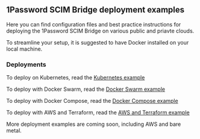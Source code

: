 ## 1Password SCIM Bridge deployment examples

Here you can find configuration files and best practice instructions for deploying the 1Password SCIM Bridge on various public and priavte clouds.

To streamline your setup, it is suggested to have Docker installed on your local machine.


### Deployments

To deploy on Kubernetes, read the [Kubernetes example](https://github.com/1Password/scim-examples/tree/master/kubernetes)

To deploy with Docker Swarm, read the [Docker Swarm example](https://github.com/1Password/scim-examples/tree/master/docker-swarm)

To deploy with Docker Compose, read the [Docker Compose example](https://github.com/1Password/scim-examples/tree/master/docker-compose)

To deploy with AWS and Terraform, read the [AWS and Terraform example](https://github.com/1Password/scim-examples/tree/master/aws-terraform)


More deployment examples are coming soon, including AWS and bare metal.